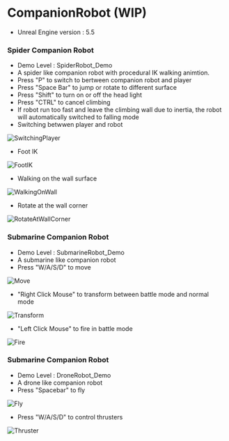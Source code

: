 # CompanionRobot (WIP)
- Unreal Engine version : 5.5

### Spider Companion Robot
- Demo Level : SpiderRobot_Demo
- A spider like companion robot with procedural IK walking animtion.
- Press "P" to switch to bertween companion robot and player
- Press "Space Bar" to jump or rotate to different surface
- Press "Shift" to turn on or off the head light
- Press "CTRL" to cancel climbing
- If robot run too fast and leave the climbing wall due to inertia, the robot will automatically switched to falling mode
- Switching betwwen player and robot

![SwitchingPlayer](https://github.com/user-attachments/assets/841f7002-ecde-47cb-ab06-1aeb5e8a0747)
- Foot IK

![FootIK](https://github.com/user-attachments/assets/81ecdbc4-a8c3-462c-868d-96b0334b9c26)
- Walking on the wall surface

![WalkingOnWall](https://github.com/user-attachments/assets/e688e8f7-bb15-42b1-b384-8c111331b636)
- Rotate at the wall corner

![RotateAtWallCorner](https://github.com/user-attachments/assets/3a8b8019-bad6-44a8-a45a-1c48814e54a9)

### Submarine Companion Robot
- Demo Level : SubmarineRobot_Demo
- A submarine like companion robot
- Press "W/A/S/D" to move

![Move](https://github.com/user-attachments/assets/4a0d650c-3b24-4ce6-b4ee-90eaa423fe41)
- "Right Click Mouse" to transform between battle mode and normal mode

![Transform](https://github.com/user-attachments/assets/743c9f29-d014-4ce4-bf89-acc311c146a2)
- "Left Click Mouse" to fire in battle mode

![Fire](https://github.com/user-attachments/assets/27dc76ac-cec5-461e-88cb-df7cb82c77d5)

### Submarine Companion Robot
- Demo Level : DroneRobot_Demo
- A drone like companion robot
- Press "Spacebar" to fly

![Fly](https://github.com/user-attachments/assets/d562c41b-1ea5-435b-9623-5a7e223b0621)
- Press "W/A/S/D" to control thrusters

![Thruster](https://github.com/user-attachments/assets/5f706063-a1fc-45d3-a9d3-46d5f4c918dc)


